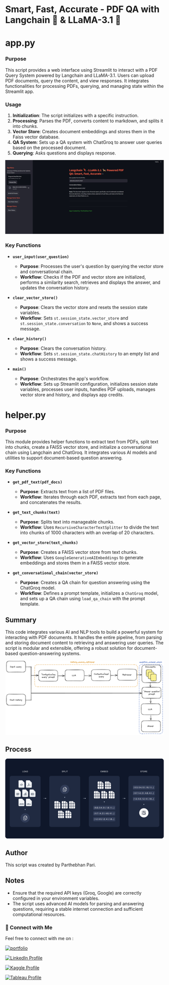
# **Smart, Fast, Accurate - PDF QA with Langchain 🦜️ & LLaMA-3.1 🦙**

# **app.py**

### **Purpose**

This script provides a web interface using Streamlit to interact with a PDF Query System powered by Langchain and LLaMA-3.1. Users can upload PDF documents, query the content, and view responses. It integrates functionalities for processing PDFs, querying, and managing state within the Streamlit app.

### **Usage**

1. **Initialization**: The script initializes with a specific instruction.
2. **Processing**: Parses the PDF, converts content to markdown, and splits it into chunks.
3. **Vector Store**: Creates document embeddings and stores them in the Faiss vector database.
4. **QA System**: Sets up a QA system with ChatGroq to answer user queries based on the processed document.
5. **Querying**: Asks questions and displays response.

![Alt text](https://github.com/parthebhan/ETE_langchain_pdf_qa_faiss/blob/cc5f6f0fbd706d98b43d7dd9e14a38c6b037658c/App%20Preview.jpg)

### **Key Functions**

- **`user_input(user_question)`**
  - **Purpose**: Processes the user's question by querying the vector store and conversational chain.
  - **Workflow**: Checks if the PDF and vector store are initialized, performs a similarity search, retrieves and displays the answer, and updates the conversation history.

- **`clear_vector_store()`**
  - **Purpose**: Clears the vector store and resets the session state variables.
  - **Workflow**: Sets `st.session_state.vector_store` and `st.session_state.conversation` to `None`, and shows a success message.

- **`clear_history()`**
  - **Purpose**: Clears the conversation history.
  - **Workflow**: Sets `st.session_state.chatHistory` to an empty list and shows a success message.

- **`main()`**
  - **Purpose**: Orchestrates the app's workflow.
  - **Workflow**: Sets up Streamlit configuration, initializes session state variables, processes user inputs, handles PDF uploads, manages vector store and history, and displays app credits.

# **helper.py**

### **Purpose**

This module provides helper functions to extract text from PDFs, split text into chunks, create a FAISS vector store, and initialize a conversational chain using Langchain and ChatGroq. It integrates various AI models and utilities to support document-based question answering.

### **Key Functions**

- **`get_pdf_text(pdf_docs)`**
  - **Purpose**: Extracts text from a list of PDF files.
  - **Workflow**: Iterates through each PDF, extracts text from each page, and concatenates the results.

- **`get_text_chunks(text)`**
  - **Purpose**: Splits text into manageable chunks.
  - **Workflow**: Uses `RecursiveCharacterTextSplitter` to divide the text into chunks of 1000 characters with an overlap of 20 characters.

- **`get_vector_store(text_chunks)`**
  - **Purpose**: Creates a FAISS vector store from text chunks.
  - **Workflow**: Uses `GoogleGenerativeAIEmbeddings` to generate embeddings and stores them in a FAISS vector store.

- **`get_conversational_chain(vector_store)`**
  - **Purpose**: Creates a QA chain for question answering using the ChatGroq model.
  - **Workflow**: Defines a prompt template, initializes a `ChatGroq` model, and sets up a QA chain using `load_qa_chain` with the prompt template.


## **Summary**

This code integrates various AI and NLP tools to build a powerful system for interacting with PDF documents. It handles the entire pipeline, from parsing and storing document content to retrieving and answering user queries. The script is modular and extensible, offering a robust solution for document-based question-answering systems.

![Alt text](https://github.com/parthebhan/ETE_langchain_pdf_qa_faiss/blob/cc5f6f0fbd706d98b43d7dd9e14a38c6b037658c/conversational_retrieval_chain-5c7a96abe29e582bc575a0a0d63f86b0.png)

## **Process**

![Alt text](https://github.com/parthebhan/ETE_langchain_pdf_qa_faiss/blob/cc5f6f0fbd706d98b43d7dd9e14a38c6b037658c/process.png)

## **Author**

This script was created by Parthebhan Pari.

## **Notes**

- Ensure that the required API keys (Groq, Google) are correctly configured in your environment variables.
- The script uses advanced AI models for parsing and answering questions, requiring a stable internet connection and sufficient computational resources.


### **🔗 Connect with Me**

Feel free to connect with me on :

[![portfolio](https://img.shields.io/badge/my_portfolio-000?style=for-the-badge&logo=ko-fi&logoColor=white)](https://parthebhan143.wixsite.com/datainsights)

[![LinkedIn Profile](https://img.shields.io/badge/LinkedIn_Profile-000?style=for-the-badge&logo=linkedin&logoColor=white)](https://www.linkedin.com/in/parthebhan)

[![Kaggle Profile](https://img.shields.io/badge/Kaggle_Profile-000?style=for-the-badge&logo=kaggle&logoColor=white)](https://www.kaggle.com/parthebhan)

[![Tableau Profile](https://img.shields.io/badge/Tableau_Profile-000?style=for-the-badge&logo=tableau&logoColor=white)](https://public.tableau.com/app/profile/parthebhan.pari/vizzes)
